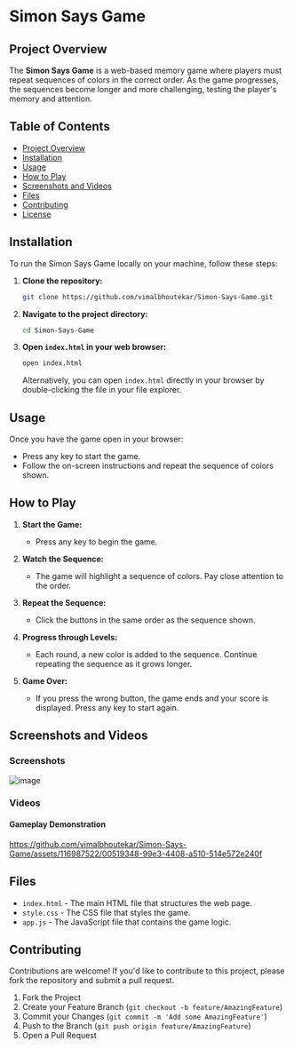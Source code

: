 # Simon Says Game

## Project Overview

The **Simon Says Game** is a web-based memory game where players must repeat sequences of colors in the correct order. As the game progresses, the sequences become longer and more challenging, testing the player's memory and attention.

## Table of Contents

- [Project Overview](#project-overview)
- [Installation](#installation)
- [Usage](#usage)
- [How to Play](#how-to-play)
- [Screenshots and Videos](#screenshots-and-videos)
- [Files](#files)
- [Contributing](#contributing)
- [License](#license)

## Installation

To run the Simon Says Game locally on your machine, follow these steps:

1. **Clone the repository:**
    ```bash
    git clone https://github.com/vimalbhoutekar/Simon-Says-Game.git
    ```
2. **Navigate to the project directory:**
    ```bash
    cd Simon-Says-Game
    ```

3. **Open `index.html` in your web browser:**
    ```bash
    open index.html
    ```
    Alternatively, you can open `index.html` directly in your browser by double-clicking the file in your file explorer.

## Usage

Once you have the game open in your browser:

- Press any key to start the game.
- Follow the on-screen instructions and repeat the sequence of colors shown.

## How to Play

1. **Start the Game:**
   - Press any key to begin the game.

2. **Watch the Sequence:**
   - The game will highlight a sequence of colors. Pay close attention to the order.

3. **Repeat the Sequence:**
   - Click the buttons in the same order as the sequence shown.

4. **Progress through Levels:**
   - Each round, a new color is added to the sequence. Continue repeating the sequence as it grows longer.

5. **Game Over:**
   - If you press the wrong button, the game ends and your score is displayed. Press any key to start again.

## Screenshots and Videos

### Screenshots

![image](https://github.com/vimalbhoutekar/Simon-Says-Game/assets/116987522/7dac8931-5736-448e-ab47-92e57f9bf9fd)

### Videos

#### Gameplay Demonstration

https://github.com/vimalbhoutekar/Simon-Says-Game/assets/116987522/00519348-99e3-4408-a510-514e572e240f

## Files

- `index.html` - The main HTML file that structures the web page.
- `style.css` - The CSS file that styles the game.
- `app.js` - The JavaScript file that contains the game logic.

## Contributing

Contributions are welcome! If you'd like to contribute to this project, please fork the repository and submit a pull request.

1. Fork the Project
2. Create your Feature Branch (`git checkout -b feature/AmazingFeature`)
3. Commit your Changes (`git commit -m 'Add some AmazingFeature'`)
4. Push to the Branch (`git push origin feature/AmazingFeature`)
5. Open a Pull Request

